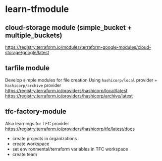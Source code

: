 # learn-tfmodule

## cloud-storage module (simple_bucket + multiple_buckets)
<https://registry.terraform.io/modules/terraform-google-modules/cloud-storage/google/latest>

## tarfile module
Develop simple modules for file creation
Using `hashicorp/local` provider + `hashicorp/archive` provider
<https://registry.terraform.io/providers/hashicorp/local/latest>
<https://registry.terraform.io/providers/hashicorp/archive/latest>

## tfc-factory-module
Also learnings for TFC provider
<https://registry.terraform.io/providers/hashicorp/tfe/latest/docs>

- create projects in organizations
- create workspace
- set environmental/terraform variables in TFC workspace
- create team
